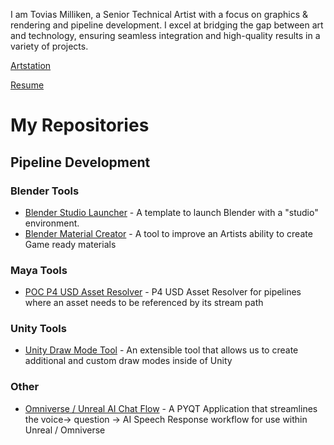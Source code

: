 I am Tovias Milliken, a Senior Technical Artist with a focus on graphics & rendering and pipeline development. I excel at bridging the gap between art and technology, ensuring seamless integration and high-quality results in a variety of projects.

[Artstation](https://www.artstation.com/toviasm)

[Resume](https://docs.google.com/document/d/1r8J1MT8hhJlXTSZ9ZBAuI6RkgQGlX_ZVG_fbtStsh9c/edit?usp=sharing)

# My Repositories 
## Pipeline Development 

### Blender Tools
- [Blender Studio Launcher](https://github.com/ToviasM/blender-studio-launcher) - A template to launch Blender with a "studio" environment.
- [Blender Material Creator](https://github.com/ToviasM/blender-material-creator) - A tool to improve an Artists ability to create Game ready materials 

### Maya Tools
- [POC P4 USD Asset Resolver](https://github.com/ToviasM/usd-p4-asset-resolver) - P4 USD Asset Resolver for pipelines where an asset needs to be referenced by its stream path 

### Unity Tools 
- [Unity Draw Mode Tool](https://github.com/ToviasM/unity-draw-mode-tool) - An extensible tool that allows us to create additional and custom draw modes inside of Unity

### Other
- [Omniverse / Unreal AI Chat Flow](https://github.com/ToviasM/omniverse-ai-chat-flow) - A PYQT Application that streamlines the voice-> question -> AI Speech Response workflow for use within Unreal / Omniverse

